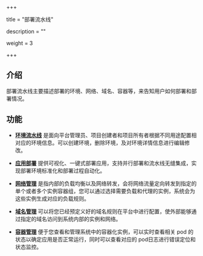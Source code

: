 ﻿+++

title = "部署流水线"

description = ""

weight = 3

+++






<h2 id="1">介绍</h2>



部署流水线主要描述部署的环境、网络、域名、容器等，来告知用户如何部署和部署情况。
<h2 id="2">功能</h2>



 - [**环境流水线**](../deploy/environment) 是面向平台管理员、项目创建者和项目所有者根据不同用途配置相对应的环境信息。可以创建环境，删除环境，及对环境详情信息进行编辑修改。


 - [**应用部署**](../deploy/application-deployment) 提供可视化、一键式部署应用，支持并行部署和流水线无缝集成，实现部署环境标准化和部署过程自动化。


 - [**网络管理**](../deploy/network-management) 是指内部的负载均衡以及网络转发，会将网络流量定向转发到指定的单个或者多个实例容器组，您可以通过选择需要负载和代理的实例，系统会为这些实例生成对应的负载规则。


 - [**域名管理**](../deploy/domain-name) 可以将您已经预定义好的域名规则在平台中进行配置，使外部能够通过指定的域名访问到系统内部的实例和网络。


 - [**容器管理**](../deploy/container-management) 便于您查看和管理系统中的容器化实例，可以实时查看相关 pod 的状态以确定应用是否正常运行，同时可以查看对应的 pod日志进行错误定位和状态监控。